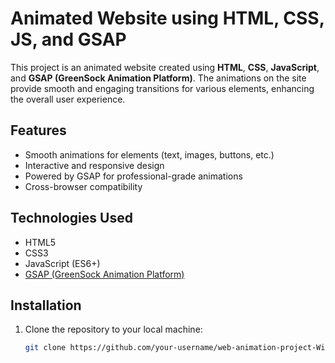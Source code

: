 # Animated Website using HTML, CSS, JS, and GSAP

This project is an animated website created using **HTML**, **CSS**, **JavaScript**, and **GSAP (GreenSock Animation Platform)**. The animations on the site provide smooth and engaging transitions for various elements, enhancing the overall user experience.


## Features

- Smooth animations for elements (text, images, buttons, etc.)
- Interactive and responsive design
- Powered by GSAP for professional-grade animations
- Cross-browser compatibility

## Technologies Used

- HTML5
- CSS3
- JavaScript (ES6+)
- [GSAP (GreenSock Animation Platform)](https://greensock.com/gsap/)

## Installation

1. Clone the repository to your local machine:

   ```bash
   git clone https://github.com/your-username/web-animation-project-WizardZ.git
